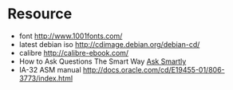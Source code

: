 # Resource
* font <http://www.1001fonts.com/>
* latest debian iso <http://cdimage.debian.org/debian-cd/>
* calibre <http://calibre-ebook.com/>
* How to Ask Questions The Smart Way [Ask Smartly](http://www.catb.org/esr/faqs/smart-questions.html)
* IA-32 ASM manual <http://docs.oracle.com/cd/E19455-01/806-3773/index.html>
